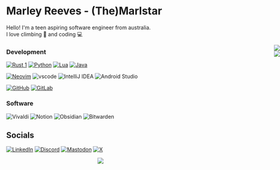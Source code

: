 # Marley Reeves - (The)Marlstar
Hello! I'm a teen aspiring software engineer from australia. \
I love climbing 🧗 and coding 💻

<div align=right style="position: absolute; right: 0">
    <img
        src="https://github-readme-stats.vercel.app/api?username=marlstar&show_icons=true&theme=tokyonight&bg_color=30,000000,434343"
    />
    <br>
    <img
        src="https://github-profile-trophy.vercel.app/?username=marlstar&theme=onedark&title=MultiLanguage,Commits,Experience,Repositories&row=1&column=4"
    />
</div>

### Development
[![Rust 1](https://img.shields.io/badge/Rust-000000?style=for-the-badge&logo=rust&logoColor=white)](https://github.com/Marlstar?tab=repositories&q=&type=&language=rust&sort=)
[![Python](https://img.shields.io/badge/python-3670A0?style=for-the-badge&logo=python&logoColor=ffdd54)](https://github.com/Marlstar?tab=repositories&q=&type=&language=python&sort=)
[![Lua](https://img.shields.io/badge/Lua-2C2D72?style=for-the-badge&logo=lua&logoColor=white)](https://github.com/Marlstar?tab=repositories&q=&type=&language=lua&sort=)
[![Java](https://img.shields.io/badge/java-%23ED8B00.svg?style=for-the-badge&logo=openjdk&logoColor=white)](https://github.com/IronLionsFTC/FTC24089)

[![Neovim](https://img.shields.io/badge/NeoVim-%2357A143.svg?&style=for-the-badge&logo=neovim&logoColor=white)](https://github.com/marlstar/nvim)
![vscode](https://img.shields.io/badge/VSCode-0078D4?style=for-the-badge&logo=visual%20studio%20code&logoColor=white)
![IntelliJ IDEA](https://img.shields.io/badge/IntelliJIDEA-000000.svg?style=for-the-badge&logo=intellij-idea&logoColor=white)
![Android Studio](https://img.shields.io/badge/android%20studio-346ac1?style=for-the-badge&logo=android%20studio&logoColor=white)

[![GitHub](https://img.shields.io/badge/github-%23121011.svg?style=for-the-badge&logo=github&logoColor=white)](https://github.com/marlstar)
[![GitLab](https://img.shields.io/badge/gitlab-%23181717.svg?style=for-the-badge&logo=gitlab&logoColor=white)](https://gitlab.com/marlstar)

### Software
![Vivaldi](https://img.shields.io/badge/Vivaldi-EF3939?style=for-the-badge&logo=Vivaldi&logoColor=white)
![Notion](https://img.shields.io/badge/Notion-%23000000.svg?style=for-the-badge&logo=notion&logoColor=white)
![Obsidian](https://img.shields.io/badge/Obsidian-%23483699.svg?style=for-the-badge&logo=obsidian&logoColor=white)
![Bitwarden](https://img.shields.io/badge/bitwarden-%23175DDC.svg?style=for-the-badge&logo=bitwarden&logoColor=white)

## Socials
[![LinkedIn](https://img.shields.io/badge/linkedin-%230077B5.svg?style=for-the-badge&logo=linkedin&logoColor=white)](https://linkedin.com/in/marleyreeves)
[![Discord](https://img.shields.io/badge/Discord-5865F2?style=for-the-badge&logo=discord&logoColor=white)](https://discord.com/users/182377810722029568)
[![Mastodon](https://img.shields.io/badge/-MASTODON-%232B90D9?style=for-the-badge&logo=mastodon&logoColor=white)](https://mastodon.social/@themarlstar)
[![X](https://img.shields.io/badge/X-%23000000.svg?style=for-the-badge&logo=X&logoColor=white)](https://x.com/themarlstar)

<p align="center"><img src="https://capsule-render.vercel.app/api?type=waving&color=gradient&height=60&section=footer"/></p>
